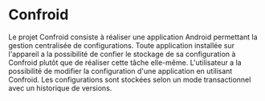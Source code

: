 # Confroid
Le projet Confroid consiste à réaliser une application Android permettant la gestion centralisée de configurations. Toute application installée sur l'appareil a la possibilité de confier le stockage de sa configuration à Confroid plutôt que de réaliser cette tâche elle-même. L'utilisateur a la possibilité de modifier la configuration d'une application en utilisant Confroid. Les configurations sont stockées selon un mode transactionnel avec un historique de versions.
